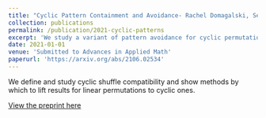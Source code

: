 ```yaml
---
title: "Cyclic Pattern Containment and Avoidance- Rachel Domagalski, Sergi Elizalde, Jinting Liang, Quinn Minnich, Bruce E. Sagan, Jamie Schmidt, Alexander Sietsema"
collection: publications
permalink: /publication/2021-cyclic-patterns
excerpt: 'We study a variant of pattern avoidance for cyclic permutations. We prove results including a cyclic variant of the Erdos-Szekeres theorem and results about avoidance of multiple patterns of length 4.'
date: 2021-01-01
venue: 'Submitted to Advances in Applied Math'
paperurl: 'https://arxiv.org/abs/2106.02534'
---
```

We define and study cyclic shuffle compatibility and show methods by which to lift results for linear permutations to cyclic ones.

[View the preprint here](https://arxiv.org/abs/2106.02534)	